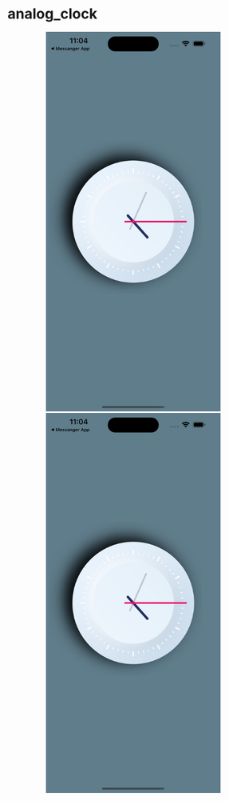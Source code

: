 # analog_clock

[//]: # (![Alt text]&#40;assets/analog_clock.png&#41;)

<p align="center">
  <img src="assets/analog_clock.png" width="350" title="hover text">
  <img src="assets/analog_clock.png" width="350" alt="accessibility text">
</p>